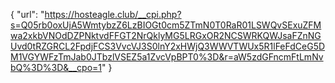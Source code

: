 {
  "url": "https://hosteagle.club/__cpi.php?s=Q05rb0oxUjA5WmtybzZ6LzBIOGt0cm5ZTmN0T0RaR01LSWQvSExuZFMwa2xkbVNOdDZPNktvdFFGT2NrQklyMG5LRGxOR2NCSWRKQWJsaFZnNGUvd0tRZGRCL2FpdjFCS3VvcVJ3S0lnY2xHWjQ3WWVTWUx5R1lFeFdCeG5DM1VGYWFzTmJab0JTbzlVSEZ5a1ZvcVpBPT0%3D&r=aW5zdGFncmFtLmNvbQ%3D%3D&__cpo=1"
}
